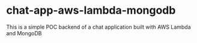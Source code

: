 # chat-app-aws-lambda-mongodb
This is a simple POC backend of a chat application built with AWS Lambda and MongoDB
